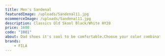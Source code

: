 ```yaml
---
title: Men's Sandenal
featuredImage: /uploads/Sandenal11.jpg
ecommerceImage: /uploads/Sandenal11.jpg
description: Classics Old Skool Black/White HY28 
price: 1600
code: "1001"
about: Dad shoes it's cool to be comfortable.Choose your color combination to customize your look.
brands: 
    - FILA    
---
```

